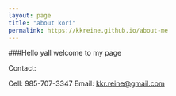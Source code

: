```yaml
---
layout: page
title: "about kori"
permalink: https://kkreine.github.io/about-me
---
```

###Hello yall welcome to my page

Contact:

Cell: 985-707-3347
Email: kkr.reine@gmail.com

